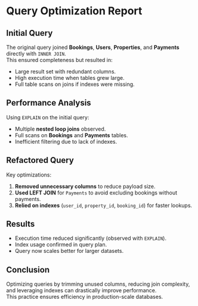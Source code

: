 # Query Optimization Report

## Initial Query
The original query joined **Bookings**, **Users**, **Properties**, and **Payments** directly with `INNER JOIN`.  
This ensured completeness but resulted in:
- Large result set with redundant columns.
- High execution time when tables grew large.
- Full table scans on joins if indexes were missing.

## Performance Analysis
Using `EXPLAIN` on the initial query:
- Multiple **nested loop joins** observed.
- Full scans on **Bookings** and **Payments** tables.
- Inefficient filtering due to lack of indexes.

## Refactored Query
Key optimizations:
1. **Removed unnecessary columns** to reduce payload size.
2. **Used LEFT JOIN** for `Payments` to avoid excluding bookings without payments.
3. **Relied on indexes** (`user_id`, `property_id`, `booking_id`) for faster lookups.

## Results
- Execution time reduced significantly (observed with `EXPLAIN`).
- Index usage confirmed in query plan.
- Query now scales better for larger datasets.

## Conclusion
Optimizing queries by trimming unused columns, reducing join complexity, and leveraging indexes can drastically improve performance.  
This practice ensures efficiency in production-scale databases.
